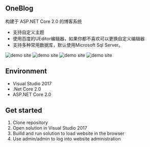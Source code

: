 
## OneBlog
构建于 ASP.NET Core 2.0 的博客系统
 * 支持自定义主题
 * 使用百度的UEditor编辑器，如果你都不喜欢可以更换自定义编辑器
 * 支持多种常用数据库，默认使用Microsoft Sql Server。

![demo site](http://cdn.huafenfei.com/oneblog1.png)
![demo site](http://cdn.huafenfei.com/oneblog2.png)
![demo site](http://cdn.huafenfei.com/oneblog3.png)
![demo site](http://cdn.huafenfei.com/oneblog4.png)


## Environment
  * Visual Studio 2017
  * .Net Core 2.0
  * ASP.NET Core 2.0

## Get started
  1. Clone repository
  2. Open solution in Visual Studio 2017
  3. Builld and run solution to load website in the browser
  4. Use admin/admin to log into website administration
